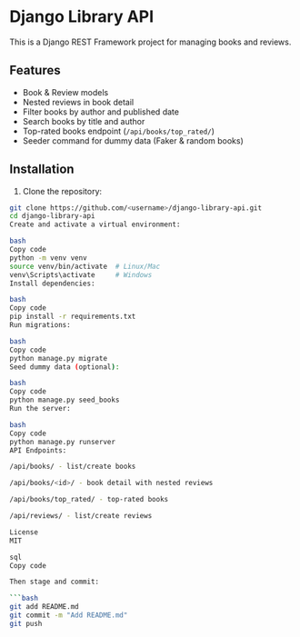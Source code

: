 # Django Library API
This is a Django REST Framework project for managing books and reviews.

## Features
- Book & Review models
- Nested reviews in book detail
- Filter books by author and published date
- Search books by title and author
- Top-rated books endpoint (`/api/books/top_rated/`)
- Seeder command for dummy data (Faker & random books)

## Installation

1. Clone the repository:

```bash
git clone https://github.com/<username>/django-library-api.git
cd django-library-api
Create and activate a virtual environment:

bash
Copy code
python -m venv venv
source venv/bin/activate  # Linux/Mac
venv\Scripts\activate     # Windows
Install dependencies:

bash
Copy code
pip install -r requirements.txt
Run migrations:

bash
Copy code
python manage.py migrate
Seed dummy data (optional):

bash
Copy code
python manage.py seed_books
Run the server:

bash
Copy code
python manage.py runserver
API Endpoints:

/api/books/ - list/create books

/api/books/<id>/ - book detail with nested reviews

/api/books/top_rated/ - top-rated books

/api/reviews/ - list/create reviews

License
MIT

sql
Copy code

Then stage and commit:

```bash
git add README.md
git commit -m "Add README.md"
git push
